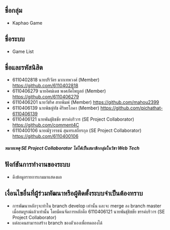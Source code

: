 ## ชื่อกลุ่ม
- Kaphao Game

## ชื่อระบบ
- Game List

## ชื่อและรหัสนิสิต
- 6110402818 นายปริวัตร มากเทพวงศ์ (Member) https://github.com/6110402818
- 6110406279 นายอิศม์เดช พงศภัคไพบูลย์ (Member) https://github.com/6110406279
- 6110406201 นายวัชริศ สายพิมพ์ (Member) https://github.com/mahou2399
- 6110406139 นายพิชญ์ทัช ศิริพรโภคา (Member) https://github.com/pichathat-6110406139
- 6110406121 นายพันธุ์ธิชชัย   ขรรค์บริวาร (SE Project Collaborator) https://github.com/comment4C
- 6110400106 นายณัฐวรรธน์  สุนทรเสถียรกุล (SE Project Collaborator) https://github.com/6110400106
##### หมายเหตุ SE Project Collaborator ไม่ได้เป็นสมาชิกกลุ่มในวิชา Web Tech 

## ฟังก์ชันการทำงานของระบบ
- ดึงข้อมูลรายการเกมมาแสดงผล

## เงื่อนไขอื่นที่ผู้ร่วมพัฒนาหรือผู้ติดตั้งระบบจำเป็นต้องทราบ
- การพัฒนาหลักๆจะทำใน branch develop เท่านั้น และจะ merge ลง branch master เมื่อสมบูรณ์แล้วเท่านั้น โดยมีคนจัดการหลักคือ 6110406121 นายพันธุ์ธิชชัย   ขรรค์บริวาร (SE Project Collaborator)
- แต่ละคนสามารถสร้าง branch ของตัวเองเพื่อทดลองได้
